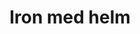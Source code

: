 ---
layout: item
title: Iron med helm
item-id: 1137
datatable: true
id: 1137
name: "Iron med helm"
members: false
lowalch: 33
highalch: 50
examine: "A medium sized helmet."
monsters:
  - id: 70
    name: "Skeleton"
    members: false
    combat_level: 22
    wiki_url: "https://oldschool.runescape.wiki/w/Skeleton#Level_22"
    drops:
      - quantity: "1"
        rarity: 0.046875
    image: "https://oldschool.runescape.wiki/images/1/1c/Giant_skeleton_%28Tarn%27s_Lair%29.png?87c63"
  - id: 74
    name: "Skeleton"
    members: false
    combat_level: 21
    wiki_url: "https://oldschool.runescape.wiki/w/Skeleton#Level_21"
    drops:
      - quantity: "1"
        rarity: 0.046875
    image: "https://oldschool.runescape.wiki/images/1/1c/Giant_skeleton_%28Tarn%27s_Lair%29.png?87c63"
  - id: 77
    name: "Skeleton"
    members: false
    combat_level: 25
    wiki_url: "https://oldschool.runescape.wiki/w/Skeleton#Level_25"
    drops:
      - quantity: "1"
        rarity: 0.046875
    image: "https://oldschool.runescape.wiki/images/1/1c/Giant_skeleton_%28Tarn%27s_Lair%29.png?87c63"
  - id: 82
    name: "Skeleton"
    members: false
    combat_level: 45
    wiki_url: "https://oldschool.runescape.wiki/w/Skeleton#Level_45"
    drops:
      - quantity: "1"
        rarity: 0.046875
    image: "https://oldschool.runescape.wiki/images/1/1c/Giant_skeleton_%28Tarn%27s_Lair%29.png?87c63"
  - id: 476
    name: "Wall beast"
    members: true
    combat_level: 49
    wiki_url: "https://oldschool.runescape.wiki/w/Wall_beast#Beast"
    drops:
      - quantity: "1"
        rarity: 0.125
    image: "https://oldschool.runescape.wiki/images/9/91/Wall_beast.png?1a7bf"
  - id: 525
    name: "Thug"
    members: true
    combat_level: 10
    wiki_url: "https://oldschool.runescape.wiki/w/Thug"
    drops:
      - quantity: "1"
        rarity: 0.03125
    image: ""
  - id: 2520
    name: "Skeleton"
    members: false
    combat_level: 68
    wiki_url: "https://oldschool.runescape.wiki/w/Skeleton#Level_68"
    drops:
      - quantity: "1"
        rarity: 0.046875
    image: "https://oldschool.runescape.wiki/images/1/1c/Giant_skeleton_%28Tarn%27s_Lair%29.png?87c63"
  - id: 2521
    name: "Skeleton"
    members: false
    combat_level: 60
    wiki_url: "https://oldschool.runescape.wiki/w/Skeleton#Level_60"
    drops:
      - quantity: "1"
        rarity: 0.046875
    image: "https://oldschool.runescape.wiki/images/1/1c/Giant_skeleton_%28Tarn%27s_Lair%29.png?87c63"
  - id: 2524
    name: "Skeleton"
    members: false
    combat_level: 85
    wiki_url: "https://oldschool.runescape.wiki/w/Skeleton#Level_85"
    drops:
      - quantity: "1"
        rarity: 0.046875
    image: "https://oldschool.runescape.wiki/images/1/1c/Giant_skeleton_%28Tarn%27s_Lair%29.png?87c63"
  - id: 3615
    name: "Skeletal miner"
    members: true
    combat_level: 42
    wiki_url: "https://oldschool.runescape.wiki/w/Skeletal_miner"
    drops:
      - quantity: "1"
        rarity: 0.046875
    image: "https://oldschool.runescape.wiki/images/6/6f/Skeletal_miner.png?2964c"
  - id: 6443
    name: "Skeleton"
    members: true
    combat_level: 81
    wiki_url: "https://oldschool.runescape.wiki/w/Skeleton_(Tarn's_Lair)#Level_81"
    drops:
      - quantity: "1"
        rarity: 0.0625
    image: "https://oldschool.runescape.wiki/images/6/67/Skeleton_%28Tarn%27s_Lair%2C_7%29.png?35e4b"
  - id: 6444
    name: "Skeleton"
    members: true
    combat_level: 42
    wiki_url: "https://oldschool.runescape.wiki/w/Skeleton_(Tarn's_Lair)#Level_42_(Sword)"
    drops:
      - quantity: "1"
        rarity: 0.0625
    image: "https://oldschool.runescape.wiki/images/6/67/Skeleton_%28Tarn%27s_Lair%2C_7%29.png?35e4b"
  - id: 6445
    name: "Skeleton"
    members: true
    combat_level: 59
    wiki_url: "https://oldschool.runescape.wiki/w/Skeleton_(Tarn's_Lair)#Level_59"
    drops:
      - quantity: "1"
        rarity: 0.0625
    image: "https://oldschool.runescape.wiki/images/6/67/Skeleton_%28Tarn%27s_Lair%2C_7%29.png?35e4b"
  - id: 6447
    name: "Skeleton"
    members: true
    combat_level: 63
    wiki_url: "https://oldschool.runescape.wiki/w/Skeleton_(Tarn's_Lair)#Level_63"
    drops:
      - quantity: "1"
        rarity: 0.0625
    image: "https://oldschool.runescape.wiki/images/6/67/Skeleton_%28Tarn%27s_Lair%2C_7%29.png?35e4b"
  - id: 6448
    name: "Skeleton"
    members: true
    combat_level: 40
    wiki_url: "https://oldschool.runescape.wiki/w/Skeleton_(Tarn's_Lair)#Level_40"
    drops:
      - quantity: "1"
        rarity: 0.0625
    image: "https://oldschool.runescape.wiki/images/6/67/Skeleton_%28Tarn%27s_Lair%2C_7%29.png?35e4b"
  - id: 6467
    name: "Skeleton"
    members: true
    combat_level: 72
    wiki_url: "https://oldschool.runescape.wiki/w/Skeleton_(Tarn's_Lair)#Level_72"
    drops:
      - quantity: "1"
        rarity: 0.0625
    image: "https://oldschool.runescape.wiki/images/6/67/Skeleton_%28Tarn%27s_Lair%2C_7%29.png?35e4b"
  - id: 6468
    name: "Skeleton"
    members: true
    combat_level: 87
    wiki_url: "https://oldschool.runescape.wiki/w/Skeleton_(Tarn's_Lair)#Level_87"
    drops:
      - quantity: "1"
        rarity: 0.0625
    image: "https://oldschool.runescape.wiki/images/6/67/Skeleton_%28Tarn%27s_Lair%2C_7%29.png?35e4b"
---